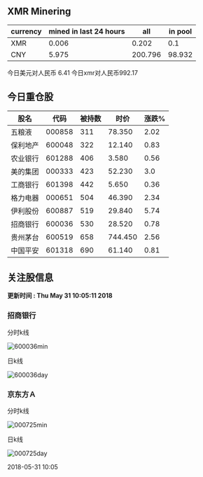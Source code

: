 ## XMR Minering

|currency|mined in last 24 hours|all|in pool|
|---|---|---|---|
|XMR|0.006|0.202|0.1|
|CNY|5.975|200.796|98.932|

今日美元对人民币 6.41	今日xmr对人民币992.17


## 今日重仓股 

|股名|代码|被持数|时价|涨跌%|
|---|---|---|---|---|
|五粮液|000858|311|78.350|2.02|
|保利地产|600048|322|12.140|0.83|
|农业银行|601288|406|3.580|0.56|
|美的集团|000333|423|52.230|3.0|
|工商银行|601398|442|5.650|0.36|
|格力电器|000651|504|46.390|2.34|
|伊利股份|600887|519|29.840|5.74|
|招商银行|600036|530|28.520|0.78|
|贵州茅台|600519|658|744.450|2.56|
|中国平安|601318|690|61.140|0.81|

## 关注股信息
**更新时间 : Thu May 31 10:05:11 2018**
### 招商银行 
分时k线

![600036min](http://image.sinajs.cn/newchart/min/n/sh600036.gif)

日k线

![600036day](http://image.sinajs.cn/newchart/daily/n/sh600036.gif)

### 京东方Ａ 
分时k线

![000725min](http://image.sinajs.cn/newchart/min/n/sz000725.gif)

日k线

![000725day](http://image.sinajs.cn/newchart/daily/n/sz000725.gif)

2018-05-31 10:05